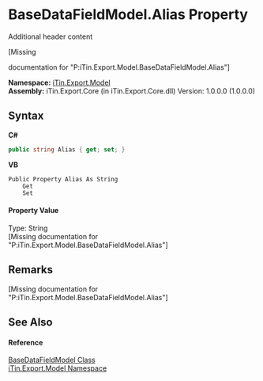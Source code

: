 # BaseDataFieldModel.Alias Property 
Additional header content 

\[Missing <summary> documentation for "P:iTin.Export.Model.BaseDataFieldModel.Alias"\]

**Namespace:**&nbsp;<a href="ef57ffcc-e95e-b212-5a46-9aa6f5a3511f">iTin.Export.Model</a><br />**Assembly:**&nbsp;iTin.Export.Core (in iTin.Export.Core.dll) Version: 1.0.0.0 (1.0.0.0)

## Syntax

**C#**<br />
``` C#
public string Alias { get; set; }
```

**VB**<br />
``` VB
Public Property Alias As String
	Get
	Set
```


#### Property Value
Type: String<br />\[Missing <value> documentation for "P:iTin.Export.Model.BaseDataFieldModel.Alias"\]

## Remarks
\[Missing <remarks> documentation for "P:iTin.Export.Model.BaseDataFieldModel.Alias"\]

## See Also


#### Reference
<a href="8fa48ff7-1da1-90fc-d579-d2d214806b70">BaseDataFieldModel Class</a><br /><a href="ef57ffcc-e95e-b212-5a46-9aa6f5a3511f">iTin.Export.Model Namespace</a><br />
